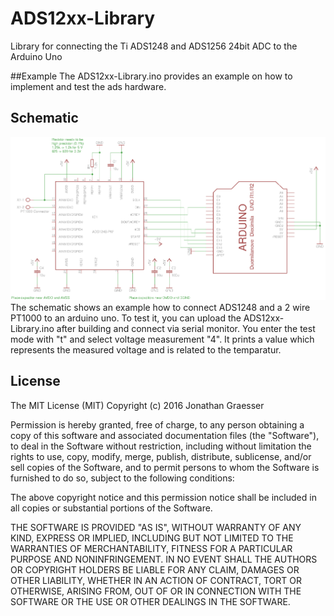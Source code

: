 # ADS12xx-Library
Library for connecting the Ti ADS1248 and ADS1256 24bit ADC to the Arduino Uno

##Example
The ADS12xx-Library.ino provides an example on how to implement and test the ads hardware.

## Schematic
![Arduino Uno Schematic](https://raw.githubusercontent.com/jur/ADS12xx-Library/master/schematic/ADS1248Shield.png)
The schematic shows an example how to connect ADS1248 and a 2 wire PT1000 to an
arduino uno. To test it, you can upload the ADS12xx-Library.ino after building
and connect via serial monitor. You enter the test mode with "t" and select
voltage measurement "4". It prints a value which represents the measured
voltage and is related to the temparatur.


## License 
The MIT License (MIT)
Copyright (c) 2016 Jonathan Graesser

Permission is hereby granted, free of charge, to any person obtaining a copy
of this software and associated documentation files (the "Software"), to deal
in the Software without restriction, including without limitation the rights
to use, copy, modify, merge, publish, distribute, sublicense, and/or sell
copies of the Software, and to permit persons to whom the Software is
furnished to do so, subject to the following conditions:

The above copyright notice and this permission notice shall be included in all
copies or substantial portions of the Software.

THE SOFTWARE IS PROVIDED "AS IS", WITHOUT WARRANTY OF ANY KIND, EXPRESS OR
IMPLIED, INCLUDING BUT NOT LIMITED TO THE WARRANTIES OF MERCHANTABILITY,
FITNESS FOR A PARTICULAR PURPOSE AND NONINFRINGEMENT. IN NO EVENT SHALL THE
AUTHORS OR COPYRIGHT HOLDERS BE LIABLE FOR ANY CLAIM, DAMAGES OR OTHER
LIABILITY, WHETHER IN AN ACTION OF CONTRACT, TORT OR OTHERWISE, ARISING FROM,
OUT OF OR IN CONNECTION WITH THE SOFTWARE OR THE USE OR OTHER DEALINGS IN THE
SOFTWARE.
